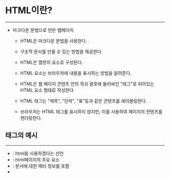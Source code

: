 # HTML이란?
---------------

* 마크다운 문법으로 만든 웹페이지

  * HTML은 마크다운 문법을 사용한다.
  
  * 구조적 문서를 만들 수 있는 방법을 제공한다.

  * HTML은 열련의 요소로 구성된다.
  
  * HTML 요소는 브라우저에 내용을 표시하는 방법을 알려준다.
  
  * HTML은 웹 페이지 콘텐츠 안의 꺾쇠 괄호에 둘러싸인 "태그"로 되어있는 HTML 요소 형태로 작성한다
  
  * HTML 태그는 "제목", "단락", "표"등과 같은 콘텐츠를 레이블링한다.
  
  * 브라우저는 HTML 태그를 표시하지 않지만, 이를 사용하여 페이지의 컨텐츠를 렌더링한다.
  
## 태그의 예시
-----------------

  * <!DOCTYPE html> : html을 사용하겠다는 선언
  
  * <html> : html페이지의 주요 요소
  
  * <head> : 문서에 대한 메타 정보를 포함
  
  * <title> : 문서의 제목
  
  * <body> : 눈에 보이는 페이지의 내용
  
  * \<h1> : 큰 제목
  
  * \<p> : 단락
  
* HTML의 태그의 종료엔 슬래시를 붙인다 ex) \</html>


# <! DOCTYPE>
-------------------

* <! DOCTYPE> 선언은 문서 유형을 나타내며 브라우저가 웹 페이지를 올바르게 표시하도록 도와줍니다.

    * 페이지 맨 상단에 한번 <! DOCTYPE html>이 선언된다
    
    * 대소문자를 구분하지 않는다
